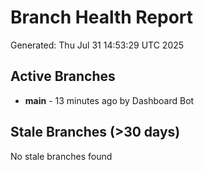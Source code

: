 # Branch Health Report
Generated: Thu Jul 31 14:53:29 UTC 2025

## Active Branches
- **main** - 13 minutes ago by Dashboard Bot

## Stale Branches (>30 days)
No stale branches found
